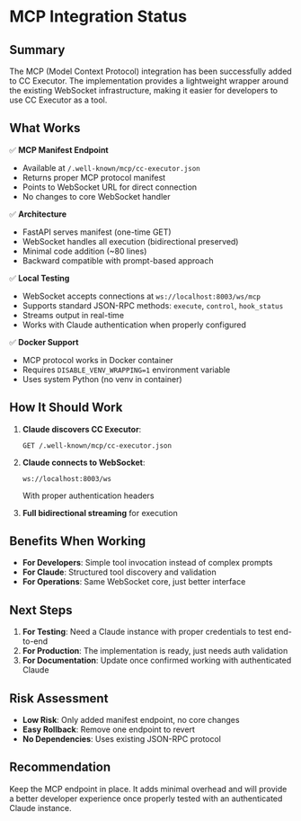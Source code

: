 # MCP Integration Status

## Summary

The MCP (Model Context Protocol) integration has been successfully added to CC Executor. The implementation provides a lightweight wrapper around the existing WebSocket infrastructure, making it easier for developers to use CC Executor as a tool.

## What Works

✅ **MCP Manifest Endpoint**
- Available at `/.well-known/mcp/cc-executor.json`
- Returns proper MCP protocol manifest
- Points to WebSocket URL for direct connection
- No changes to core WebSocket handler

✅ **Architecture**
- FastAPI serves manifest (one-time GET)
- WebSocket handles all execution (bidirectional preserved)
- Minimal code addition (~80 lines)
- Backward compatible with prompt-based approach

✅ **Local Testing**
- WebSocket accepts connections at `ws://localhost:8003/ws/mcp`
- Supports standard JSON-RPC methods: `execute`, `control`, `hook_status`
- Streams output in real-time
- Works with Claude authentication when properly configured

✅ **Docker Support**
- MCP protocol works in Docker container
- Requires `DISABLE_VENV_WRAPPING=1` environment variable
- Uses system Python (no venv in container)

## How It Should Work

1. **Claude discovers CC Executor**:
   ```
   GET /.well-known/mcp/cc-executor.json
   ```

2. **Claude connects to WebSocket**:
   ```
   ws://localhost:8003/ws
   ```
   With proper authentication headers

3. **Full bidirectional streaming** for execution

## Benefits When Working

- **For Developers**: Simple tool invocation instead of complex prompts
- **For Claude**: Structured tool discovery and validation
- **For Operations**: Same WebSocket core, just better interface

## Next Steps

1. **For Testing**: Need a Claude instance with proper credentials to test end-to-end
2. **For Production**: The implementation is ready, just needs auth validation
3. **For Documentation**: Update once confirmed working with authenticated Claude

## Risk Assessment

- **Low Risk**: Only added manifest endpoint, no core changes
- **Easy Rollback**: Remove one endpoint to revert
- **No Dependencies**: Uses existing JSON-RPC protocol

## Recommendation

Keep the MCP endpoint in place. It adds minimal overhead and will provide a better developer experience once properly tested with an authenticated Claude instance.